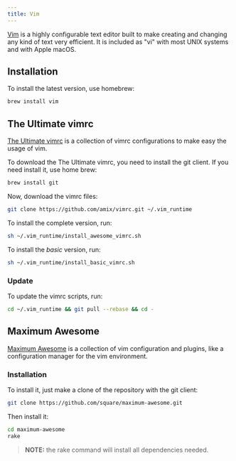 ```yaml
---
title: Vim
---
```



[Vim](http://www.vim.org/) is a highly configurable text editor built to make creating and changing any kind of text very efficient. It is included as "vi" with most UNIX systems and with Apple macOS.

## Installation

To install the latest version, use homebrew:

```sh
brew install vim
```

## The Ultimate vimrc

[The Ultimate vimrc](https://github.com/amix/vimrc) is a collection of vimrc configurations to make easy the usage of vim.

To download the The Ultimate vimrc, you need to install the git client. If you need install it, use home brew:

```sh
brew install git
```

Now, download the vimrc files:

```sh
git clone https://github.com/amix/vimrc.git ~/.vim_runtime
```

To install the complete version, run:

```sh
sh ~/.vim_runtime/install_awesome_vimrc.sh
```

To install the _basic_ version, run:

```sh
sh ~/.vim_runtime/install_basic_vimrc.sh
```

### Update

To update the vimrc scripts, run:

```sh
cd ~/.vim_runtime && git pull --rebase && cd -
```

## Maximum Awesome

[Maximum Awesome](https://github.com/square/maximum-awesome) is a collection of vim configuration and plugins, like a configuration manager for the vim environment.

### Installation

To install it, just make a clone of the repository with the git client:

```sh
git clone https://github.com/square/maximum-awesome.git
```

Then install it:

```sh
cd maximum-awesome
rake
```

> **NOTE:** the rake command will install all dependencies needed.

